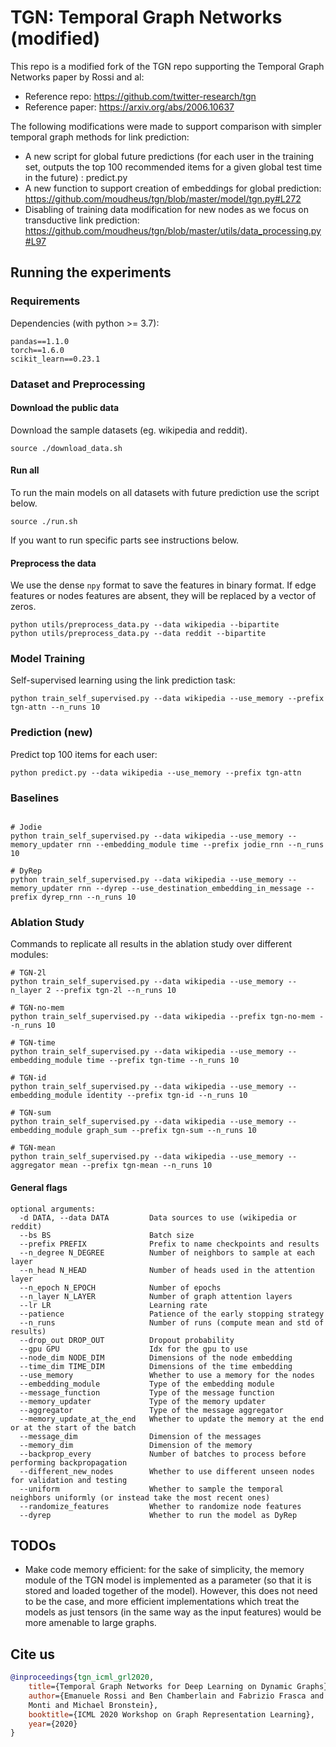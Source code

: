 # TGN: Temporal Graph Networks (modified)


This repo is a modified fork of the TGN repo supporting the Temporal Graph Networks paper by Rossi and al:

- Reference repo: https://github.com/twitter-research/tgn
- Reference paper: https://arxiv.org/abs/2006.10637


The following modifications were made to support comparison with simpler temporal graph methods for link prediction:

- A new script for global future predictions (for each user in the training set, outputs the top 100 recommended items for a given global test time in the future) : predict.py
- A new function to support creation of embeddings for global prediction: https://github.com/moudheus/tgn/blob/master/model/tgn.py#L272
- Disabling of training data modification for new nodes as we focus on transductive link prediction: https://github.com/moudheus/tgn/blob/master/utils/data_processing.py#L97


## Running the experiments

### Requirements

Dependencies (with python >= 3.7):

```{bash}
pandas==1.1.0
torch==1.6.0
scikit_learn==0.23.1
```

### Dataset and Preprocessing

#### Download the public data

Download the sample datasets (eg. wikipedia and reddit).

```
source ./download_data.sh 
```

#### Run all

To run the main models on all datasets with future prediction use the script below.

```
source ./run.sh 
```

If you want to run specific parts see instructions below.

#### Preprocess the data

We use the dense `npy` format to save the features in binary format. If edge features or nodes 
features are absent, they will be replaced by a vector of zeros. 
```{bash}
python utils/preprocess_data.py --data wikipedia --bipartite
python utils/preprocess_data.py --data reddit --bipartite
```

### Model Training

Self-supervised learning using the link prediction task:

```{bash}
python train_self_supervised.py --data wikipedia --use_memory --prefix tgn-attn --n_runs 10
```

### Prediction (new)

Predict top 100 items for each user:

```{bash}
python predict.py --data wikipedia --use_memory --prefix tgn-attn 
```

### Baselines

```{bash}

# Jodie
python train_self_supervised.py --data wikipedia --use_memory --memory_updater rnn --embedding_module time --prefix jodie_rnn --n_runs 10

# DyRep
python train_self_supervised.py --data wikipedia --use_memory --memory_updater rnn --dyrep --use_destination_embedding_in_message --prefix dyrep_rnn --n_runs 10
```

### Ablation Study

Commands to replicate all results in the ablation study over different modules:
```{bash}
# TGN-2l
python train_self_supervised.py --data wikipedia --use_memory --n_layer 2 --prefix tgn-2l --n_runs 10 

# TGN-no-mem
python train_self_supervised.py --data wikipedia --prefix tgn-no-mem --n_runs 10 

# TGN-time
python train_self_supervised.py --data wikipedia --use_memory --embedding_module time --prefix tgn-time --n_runs 10 

# TGN-id
python train_self_supervised.py --data wikipedia --use_memory --embedding_module identity --prefix tgn-id --n_runs 10

# TGN-sum
python train_self_supervised.py --data wikipedia --use_memory --embedding_module graph_sum --prefix tgn-sum --n_runs 10

# TGN-mean
python train_self_supervised.py --data wikipedia --use_memory --aggregator mean --prefix tgn-mean --n_runs 10
```


#### General flags

```{txt}
optional arguments:
  -d DATA, --data DATA         Data sources to use (wikipedia or reddit)
  --bs BS                      Batch size
  --prefix PREFIX              Prefix to name checkpoints and results
  --n_degree N_DEGREE          Number of neighbors to sample at each layer
  --n_head N_HEAD              Number of heads used in the attention layer
  --n_epoch N_EPOCH            Number of epochs
  --n_layer N_LAYER            Number of graph attention layers
  --lr LR                      Learning rate
  --patience                   Patience of the early stopping strategy
  --n_runs                     Number of runs (compute mean and std of results)
  --drop_out DROP_OUT          Dropout probability
  --gpu GPU                    Idx for the gpu to use
  --node_dim NODE_DIM          Dimensions of the node embedding
  --time_dim TIME_DIM          Dimensions of the time embedding
  --use_memory                 Whether to use a memory for the nodes
  --embedding_module           Type of the embedding module
  --message_function           Type of the message function
  --memory_updater             Type of the memory updater
  --aggregator                 Type of the message aggregator
  --memory_update_at_the_end   Whether to update the memory at the end or at the start of the batch
  --message_dim                Dimension of the messages
  --memory_dim                 Dimension of the memory
  --backprop_every             Number of batches to process before performing backpropagation
  --different_new_nodes        Whether to use different unseen nodes for validation and testing
  --uniform                    Whether to sample the temporal neighbors uniformly (or instead take the most recent ones)
  --randomize_features         Whether to randomize node features
  --dyrep                      Whether to run the model as DyRep
```

## TODOs 

* Make code memory efficient: for the sake of simplicity, the memory module of the TGN model is 
implemented as a parameter (so that it is stored and loaded together of the model). However, this 
does not need to be the case, and 
more efficient implementations which treat the models as just tensors (in the same way as the 
input features) would be more amenable to large graphs.

## Cite us

```bibtex
@inproceedings{tgn_icml_grl2020,
    title={Temporal Graph Networks for Deep Learning on Dynamic Graphs},
    author={Emanuele Rossi and Ben Chamberlain and Fabrizio Frasca and Davide Eynard and Federico 
    Monti and Michael Bronstein},
    booktitle={ICML 2020 Workshop on Graph Representation Learning},
    year={2020}
}
```


